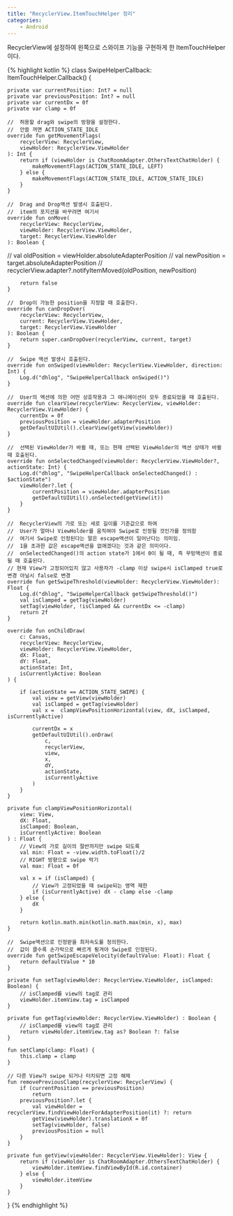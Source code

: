 ```yaml
---
title: "RecyclerView.ItemTouchHelper 정리"
categories:
    - Android
---
```


RecyclerView에 설정하여 왼쪽으로 스와이프 기능을 구현하게 한 ItemTouchHelper이다.

{% highlight kotlin %}
class SwipeHelperCallback: ItemTouchHelper.Callback() {

    private var currentPosition: Int? = null
    private var previousPosition: Int? = null
    private var currentDx = 0f
    private var clamp = 0f

    //  허용할 drag와 swipe의 방향을 설정한다.
    //  안쓸 꺼면 ACTION_STATE_IDLE
    override fun getMovementFlags(
        recyclerView: RecyclerView,
        viewHolder: RecyclerView.ViewHolder
    ): Int {
        return if (viewHolder is ChatRoomAdapter.OthersTextChatHolder) {
            makeMovementFlags(ACTION_STATE_IDLE, LEFT)
        } else {
            makeMovementFlags(ACTION_STATE_IDLE, ACTION_STATE_IDLE)
        }
    }

    //  Drag and Drop액션 발생시 호출된다.
    //  item의 포지션을 바꾸려면 여기서
    override fun onMove(
        recyclerView: RecyclerView,
        viewHolder: RecyclerView.ViewHolder,
        target: RecyclerView.ViewHolder
    ): Boolean {
//        val oldPosition = viewHolder.absoluteAdapterPosition
//        val newPosition = target.absoluteAdapterPosition
//        recyclerView.adapter?.notifyItemMoved(oldPosition, newPosition)

        return false
    }

    //  Drop이 가능한 position을 지정할 때 호출한다.
    override fun canDropOver(
        recyclerView: RecyclerView,
        current: RecyclerView.ViewHolder,
        target: RecyclerView.ViewHolder
    ): Boolean {
        return super.canDropOver(recyclerView, current, target)
    }

    //  Swipe 액션 발생시 호출된다.
    override fun onSwiped(viewHolder: RecyclerView.ViewHolder, direction: Int) {
        Log.d("dhlog", "SwipeHelperCallback onSwiped()")
    }

    //  User의 액션에 의한 어떤 상호작용과 그 애니메이션이 모두 종료되었을 때 호출된다.
    override fun clearView(recyclerView: RecyclerView, viewHolder: RecyclerView.ViewHolder) {
        currentDx = 0f
        previousPosition = viewHolder.adapterPosition
        getDefaultUIUtil().clearView(getView(viewHolder))
    }

    //  선택된 ViewHolder가 바뀔 때, 또는 현재 선택된 ViewHolder의 액션 상태가 바뀔 때 호출된다.
    override fun onSelectedChanged(viewHolder: RecyclerView.ViewHolder?, actionState: Int) {
        Log.d("dhlog", "SwipeHelperCallback onSelectedChanged() : $actionState")
        viewHolder?.let {
            currentPosition = viewHolder.adapterPosition
            getDefaultUIUtil().onSelected(getView(it))
        }
    }

    //  RecyclerView의 가로 또는 세로 길이를 기준값으로 하여
    //  User가 얼마나 ViewHolder를 움직여야 Swipe로 인정될 것인가를 정의함
    //  여기서 Swipe로 인정된다는 말은 escape액션이 일어난다는 의미임.
    //  1을 초과한 값은 escape액션을 없애겠다는 것과 같은 의미이다.
    //  onSelectedChanged()의 action state가 1에서 0이 될 때, 즉 무빙액션이 종료될 때 호출된다.
    // 현재 View가 고정되어있지 않고 사용자가 -clamp 이상 swipe시 isClamped true로 변경 아닐시 false로 변경
    override fun getSwipeThreshold(viewHolder: RecyclerView.ViewHolder): Float {
        Log.d("dhlog", "SwipeHelperCallback getSwipeThreshold()")
        val isClamped = getTag(viewHolder)
        setTag(viewHolder, !isClamped && currentDx <= -clamp)
        return 2f
    }

    override fun onChildDraw(
        c: Canvas,
        recyclerView: RecyclerView,
        viewHolder: RecyclerView.ViewHolder,
        dX: Float,
        dY: Float,
        actionState: Int,
        isCurrentlyActive: Boolean
    ) {

        if (actionState == ACTION_STATE_SWIPE) {
            val view = getView(viewHolder)
            val isClamped = getTag(viewHolder)
            val x =  clampViewPositionHorizontal(view, dX, isClamped, isCurrentlyActive)

            currentDx = x
            getDefaultUIUtil().onDraw(
                c,
                recyclerView,
                view,
                x,
                dY,
                actionState,
                isCurrentlyActive
            )
        }
    }

    private fun clampViewPositionHorizontal(
        view: View,
        dX: Float,
        isClamped: Boolean,
        isCurrentlyActive: Boolean
    ) : Float {
        // View의 가로 길이의 절반까지만 swipe 되도록
        val min: Float = -view.width.toFloat()/2
        // RIGHT 방향으로 swipe 막기
        val max: Float = 0f

        val x = if (isClamped) {
            // View가 고정되었을 때 swipe되는 영역 제한
            if (isCurrentlyActive) dX - clamp else -clamp
        } else {
            dX
        }

        return kotlin.math.min(kotlin.math.max(min, x), max)
    }

    //  Swipe액션으로 인정받을 최저속도를 정의한다.
    //  값이 클수록 손가락으로 빠르게 튕겨야 Swipe로 인정된다.
    override fun getSwipeEscapeVelocity(defaultValue: Float): Float {
        return defaultValue * 10
    }

    private fun setTag(viewHolder: RecyclerView.ViewHolder, isClamped: Boolean) {
        // isClamped를 view의 tag로 관리
        viewHolder.itemView.tag = isClamped
    }

    private fun getTag(viewHolder: RecyclerView.ViewHolder) : Boolean {
        // isClamped를 view의 tag로 관리
        return viewHolder.itemView.tag as? Boolean ?: false
    }

    fun setClamp(clamp: Float) {
        this.clamp = clamp
    }

    // 다른 View가 swipe 되거나 터치되면 고정 해제
    fun removePreviousClamp(recyclerView: RecyclerView) {
        if (currentPosition == previousPosition)
            return
        previousPosition?.let {
            val viewHolder = recyclerView.findViewHolderForAdapterPosition(it) ?: return
            getView(viewHolder).translationX = 0f
            setTag(viewHolder, false)
            previousPosition = null
        }
    }

    private fun getView(viewHolder: RecyclerView.ViewHolder): View {
        return if (viewHolder is ChatRoomAdapter.OthersTextChatHolder) {
            viewHolder.itemView.findViewById(R.id.container)
        } else {
            viewHolder.itemView
        }
    }
}
{% endhighlight %}